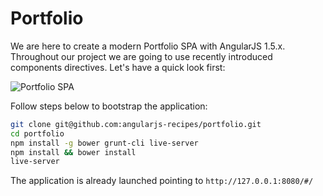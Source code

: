 # Portfolio

We are here to create a modern Portfolio SPA with AngularJS 1.5.x. Throughout our project we are going to use recently introduced components directives. Let's have a quick look first:

![Portfolio SPA](https://angularjs-recipes.com/img/series/sd54ft.png)

Follow steps below to bootstrap the application:

```bash
git clone git@github.com:angularjs-recipes/portfolio.git
cd portfolio
npm install -g bower grunt-cli live-server
npm install && bower install
live-server
```

The application is already launched pointing to `http://127.0.0.1:8080/#/`
